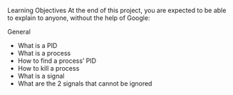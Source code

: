 Learning Objectives
At the end of this project, you are expected to be able to explain to anyone, without the help of Google:

General
* What is a PID
* What is a process
* How to find a process’ PID
* How to kill a process
* What is a signal
* What are the 2 signals that cannot be ignored
